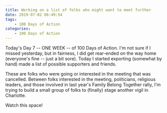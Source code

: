 ```yaml
---
title: Working on a list of folks who might want to meet further
date: 2019-07-02 06:49:54
tags: 
    - 100 Days of Action
categories:
    - 100 Days of Action
---
```

Today's Day 7 -- ONE WEEK -- of 100 Days of Action. I'm not sure if I missed yesterday, but in fairness, I did get rear-ended on the way home (everyone's fine -- just a bit sore).  Today I started exporting (somewhat by hand) made a list of possible supporters and friends.

<!--more-->

These are folks who were going or interested in the meeting that was cancelled. Between folks interested in the meeting, politicians, religious leaders, and those involved in last year's Family Belong Together rally, I'm trying to build a small group of folks to (finally) stage another vigil in Charlotte.

Watch this space!